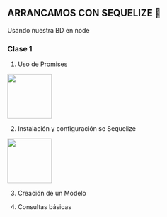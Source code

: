## ARRANCAMOS CON SEQUELIZE 🤖

Usando nuestra BD en node

### Clase 1
1) Uso de Promises<br/>
<img width="100" src="https://images.pod.co/xLhgCugSJgurbicz0Q4cz9c73oQDTYQHpsRciwAgAoc/resize:fill:600:600/plain/artwork/97a665e2-90ca-4862-aaea-d13c6b57f38b/billboardar/billboard-cumbia-antonio-ros.jpg" />

2) Instalación y configuración se Sequelize<br/>
<img src="https://rosolutions.com.mx/blog/wp-content/uploads/2018/08/node-js-736399_960_720-740x406.png" width="100">

3) Creación de un Modelo

4) Consultas básicas